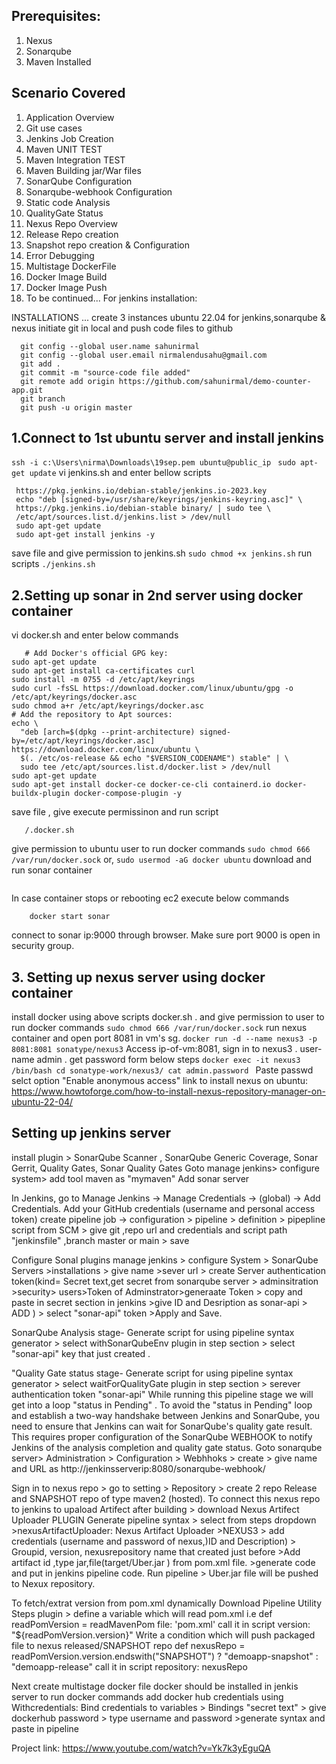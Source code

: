 ## Prerequisites:
1. Nexus 
2. Sonarqube
3. Maven Installed

## Scenario Covered
1. Application Overview
2. Git use cases
3. Jenkins Job Creation 
4. Maven UNIT TEST
5. Maven Integration TEST
6. Maven Building jar/War files
7. SonarQube Configuration
8. Sonarqube-webhook Configuration 
9. Static code Analysis 
10. QualityGate Status  
11. Nexus Repo Overview
12. Release Repo creation 
13. Snapshot repo creation  & Configuration
14. Error Debugging
15. Multistage DockerFile 
16. Docker Image Build
17. Docker Image Push
18. To be continued...
For jenkins installation:

INSTALLATIONS ...
create 3 instances ubuntu 22.04 for jenkins,sonarqube & nexus
initiate git in local and push code files to github
 ```  git init
   git config --global user.name sahunirmal
   git config --global user.email nirmalendusahu@gmail.com
   git add .
   git commit -m "source-code file added"
   git remote add origin https://github.com/sahunirmal/demo-counter-app.git
   git branch
   git push -u origin master
   ```
## 1.Connect to 1st ubuntu server and install jenkins

  `ssh -i c:\Users\nirma\Downloads\19sep.pem ubuntu@public_ip`
  ` sudo apt-get update`
vi jenkins.sh  and enter  bellow scripts
  ``` sudo wget -O /usr/share/keyrings/jenkins-keyring.asc \
   https://pkg.jenkins.io/debian-stable/jenkins.io-2023.key
   echo "deb [signed-by=/usr/share/keyrings/jenkins-keyring.asc]" \
   https://pkg.jenkins.io/debian-stable binary/ | sudo tee \
   /etc/apt/sources.list.d/jenkins.list > /dev/null
   sudo apt-get update
   sudo apt-get install jenkins -y
```
save file and give permission to jenkins.sh
  ```sudo chmod +x jenkins.sh```
run scripts
   `./jenkins.sh`
   
## 2.Setting up sonar  in 2nd server using docker container
   vi docker.sh    and enter below commands
```
   # Add Docker's official GPG key:
sudo apt-get update
sudo apt-get install ca-certificates curl
sudo install -m 0755 -d /etc/apt/keyrings
sudo curl -fsSL https://download.docker.com/linux/ubuntu/gpg -o /etc/apt/keyrings/docker.asc
sudo chmod a+r /etc/apt/keyrings/docker.asc
# Add the repository to Apt sources:
echo \
  "deb [arch=$(dpkg --print-architecture) signed-by=/etc/apt/keyrings/docker.asc] https://download.docker.com/linux/ubuntu \
  $(. /etc/os-release && echo "$VERSION_CODENAME") stable" | \
  sudo tee /etc/apt/sources.list.d/docker.list > /dev/null
sudo apt-get update
sudo apt-get install docker-ce docker-ce-cli containerd.io docker-buildx-plugin docker-compose-plugin -y
```
save file , give execute permissinon and run script
```sudo chmod +x docker.sh
   /.docker.sh
```
give permission to ubuntu user to run docker commands
   `sudo chmod 666 /var/run/docker.sock`
   or,
   `sudo usermod -aG docker ubuntu`
download and run sonar container 
  ```docker run -d --name sonar -p 9000:9000 sonarqube:lts-community
  ```
In case container stops or rebooting ec2 execute below commands
```    systemctl start docker
    docker start sonar
```
connect to sonar ip:9000 through browser. Make sure port 9000 is open in security group.    

## 3. Setting up nexus server using docker container

install docker using above scripts docker.sh . and give permission to user to run docker commands
    `sudo chmod 666 /var/run/docker.sock`
run nexus container and open port 8081 in vm's sg.
    `docker run -d --name nexus3 -p 8081:8081 sonatype/nexus3`
Access ip-of-vm:8081, sign in to nexus3 . user-name admin . get password form below steps
    ```docker exec -it nexus3 /bin/bash
    cd sonatype-work/nexus3/
    cat admin.password
    ```
Paste passwd selct option "Enable anonymous access"
link to install nexus on ubuntu:  https://www.howtoforge.com/how-to-install-nexus-repository-manager-on-ubuntu-22-04/

## Setting up jenkins server

install plugin > SonarQube Scanner , SonarQube Generic Coverage, Sonar Gerrit, Quality Gates, Sonar Quality Gates
Goto manage jenkins> configure system> add tool maven as "mymaven"
Add sonar server 

In Jenkins, go to Manage Jenkins -> Manage Credentials -> (global) -> Add Credentials.
Add your GitHub credentials (username and personal access token)
create pipeline job -> configuration > pipeline > definition > pipepline script from SCM > give git ,repo url and credentials and script path "jenkinsfile" ,branch master or main > save

Configure Sonal plugins
manage jenkins > configure System > SonarQube Servers >installations > give name >sever url > create Server authentication token(kind= Secret text,get secret from sonarqube server > adminsitration >security> users>Token of Adminstrator>generaate Token > copy and paste in secret section in jenkins >give ID and Desription as sonar-api > ADD ) > select "sonar-api" token >Apply and Save.

SonarQube Analysis stage-
Generate script for using pipeline syntax generator > select withSonarQubeEnv plugin in step section > select "sonar-api" key that just created .

"Quality Gate status stage-
Generate script for using pipeline syntax generator > select waitForQualityGate  plugin in step section > serever authentication token "sonar-api" 
While running this pipeline stage we will get into a loop "status in Pending" . To avoid the "status in Pending" loop and establish a two-way handshake between Jenkins and SonarQube, you need to ensure that Jenkins can wait for SonarQube's quality gate result. This requires proper configuration of the SonarQube WEBHOOK to notify Jenkins of the analysis completion and quality gate status.
Goto sonarqube server> Administration > Configuration > Webhhoks > create > give name and URL as http://jenkinsserverip:8080/sonarqube-webhook/  

Sign in to nexus repo > go to setting > Repository > create  2 repo Release and SNAPSHOT repo of type maven2 (hosted).
To connect this nexus repo to jenkins to upaload Artifect after building > download  Nexus Artifect Uploader PLUGIN
Generate pipeline syntax > select from steps dropdown >nexusArtifactUploader: Nexus Artifact Uploader >NEXUS3 > add credentials (username and password of nexus,)ID and Description) > Groupid, version, nexusrepository name that created just before >Add artifact id ,type jar,file(target/Uber.jar ) from pom.xml file. >generate code and put in jenkins pipeline code. Run pipeline > Uber.jar file will be pushed to Nexux repository.

To fetch/extrat version from pom.xml dynamically 
Download Pipeline Utility Steps plugin > define a variable which will read pom.xml i.e 
def readPomVersion = readMavenPom file: 'pom.xml'    call it in script
version: "${readPomVersion.version}"
Write a condition which will push packaged file to nexus released/SNAPSHOT repo
def nexusRepo = readPomVersion.version.endswith("SNAPSHOT") ? "demoapp-snapshot" : "demoapp-release"      call it in script
repository: nexusRepo

Next create multistage docker file
docker should be installed in jenkis server to run docker commands
add docker hub credentials using Withcredentials: Bind credentials to variables > Bindings "secret text"  > give dockerhub password > type username and password >generate syntax and paste in pipeline

Project link: https://www.youtube.com/watch?v=Yk7k3yEguQA











    
    
    


   

   
   
   

